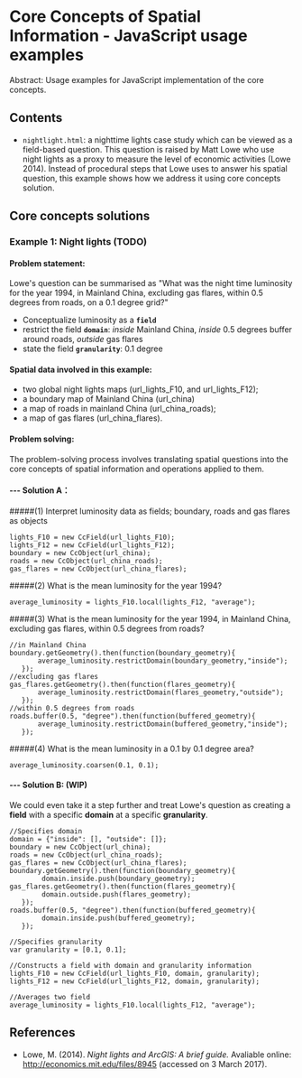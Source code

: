 Core Concepts of Spatial Information - JavaScript usage examples
=============================================

Abstract: Usage examples for JavaScript implementation of the core concepts.

Contents
----------------------

- `nightlight.html`: a nighttime lights case study which can be viewed as a field-based question. This question is raised
 by Matt Lowe who use night lights as a proxy to measure the level of economic activities (Lowe 2014). Instead of procedural
 steps that Lowe uses to answer his spatial question, this example shows how we address it using core concepts solution.

Core concepts solutions
-----------------------------------------

### Example 1: Night lights (TODO)
#### Problem statement:
Lowe's question can be summarised as "What was the night time luminosity for the year 1994, in Mainland China,
excluding gas flares, within 0.5 degrees from roads, on a 0.1 degree grid?"
- Conceptualize luminosity as a **`field`**
- restrict the field **`domain`**: *inside* Mainland China, *inside* 0.5 degrees buffer around roads, *outside* gas flares
- state the field **`granularity`**: 0.1 degree

#### Spatial data involved in this example:
- two global night lights maps (url_lights_F10, and url_lights_F12);
- a boundary map of Mainland China (url_china)
- a map of roads in mainland China (url_china_roads);
- a map of gas flares (url_china_flares).

#### Problem solving:
The problem-solving process involves translating spatial questions into the
core concepts of spatial information and operations applied to them.
#### --- Solution A：

#####(1) Interpret luminosity data as fields; boundary, roads and gas flares as objects
```
lights_F10 = new CcField(url_lights_F10);
lights_F12 = new CcField(url_lights_F12);
boundary = new CcObject(url_china);
roads = new CcObject(url_china_roads);
gas_flares = new CcObject(url_china_flares);
```
#####(2) What is the mean luminosity for the year 1994?
```
average_luminosity = lights_F10.local(lights_F12, "average");
```

#####(3) What is the mean luminosity for the year 1994, in Mainland China, excluding gas flares, within 0.5 degrees from roads?
```
//in Mainland China
boundary.getGeometry().then(function(boundary_geometry){
       average_luminosity.restrictDomain(boundary_geometry,"inside");
   });
//excluding gas flares
gas_flares.getGeometry().then(function(flares_geometry){
       average_luminosity.restrictDomain(flares_geometry,"outside");
   });
//within 0.5 degrees from roads
roads.buffer(0.5, "degree").then(function(buffered_geometry){
       average_luminosity.restrictDomain(buffered_geometry,"inside");
   });
```
#####(4) What is the mean luminosity in a 0.1 by 0.1 degree area?
```
average_luminosity.coarsen(0.1, 0.1);
```
#### --- Solution B: (WIP)

We could even take it a step further and treat Lowe's question as creating a **field** with a specific **domain**
at a specific **granularity**.
```
//Specifies domain
domain = {"inside": [], "outside": []};
boundary = new CcObject(url_china);
roads = new CcObject(url_china_roads);
gas_flares = new CcObject(url_china_flares);
boundary.getGeometry().then(function(boundary_geometry){
        domain.inside.push(boundary_geometry);
gas_flares.getGeometry().then(function(flares_geometry){
        domain.outside.push(flares_geometry);
   });
roads.buffer(0.5, "degree").then(function(buffered_geometry){
        domain.inside.push(buffered_geometry);
   });

//Specifies granularity
var granularity = [0.1, 0.1];

//Constructs a field with domain and granularity information
lights_F10 = new CcField(url_lights_F10, domain, granularity);
lights_F12 = new CcField(url_lights_F12, domain, granularity);

//Averages two field
average_luminosity = lights_F10.local(lights_F12, "average");
```
References
----------
- Lowe, M. (2014). *Night lights and ArcGIS: A brief guide.* Avaliable online: http://economics.mit.edu/files/8945 (accessed on 3 March 2017).
